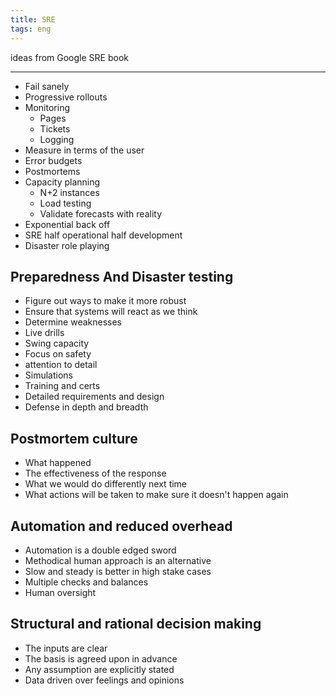 ```yaml
---
title: SRE 
tags: eng
---
```


ideas from Google SRE book

---

* Fail sanely
* Progressive rollouts
* Monitoring
    * Pages
    * Tickets
    * Logging
* Measure in terms of the user
* Error budgets
* Postmortems
* Capacity planning
    * N+2 instances
    * Load testing
    * Validate forecasts with reality
* Exponential back off
* SRE half operational half development
* Disaster role playing

## Preparedness And Disaster testing
* Figure out ways to make it more robust
* Ensure that systems will react as we think
* Determine weaknesses
* Live drills
* Swing capacity
* Focus on safety
* attention to detail
* Simulations
* Training and certs
* Detailed requirements and design
* Defense in depth and breadth

## Postmortem culture
* What happened
* The effectiveness of the response
* What we would do differently next time
* What actions will be taken to make sure it doesn't happen again

## Automation and reduced overhead
* Automation is a double edged sword
* Methodical human approach is an alternative
* Slow and steady is better in high stake cases
* Multiple checks and balances
* Human oversight

## Structural and rational decision making
* The inputs are clear
* The basis is agreed upon in advance
* Any assumption are explicitly stated
* Data driven over feelings and opinions


